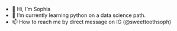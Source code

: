 - 🌸 Hi, I’m Sophia
- 🌱 I’m currently learning python on a data science path.
- 📫 How to reach me by direct message on IG (@sweettoothsoph)

<!---
SweetToothSoph/SweetToothSoph is a ✨ special ✨ repository because its `README.md` (this file) appears on your GitHub profile.
You can click the Preview link to take a look at your changes.
--->
